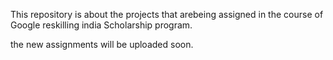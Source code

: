 This repository is about the projects that arebeing assigned in the course of Google reskilling india Scholarship program.

the new assignments will be uploaded soon.